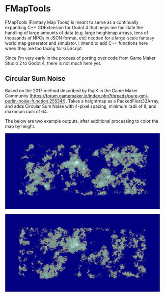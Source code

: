 # FMapTools
FMapTools (Fantasy Map Tools) is meant to serve as a continually expanding C++ GDExtension for Godot 4 that helps me facilitate the handling of large amounts of data (e.g. large heightmap arrays, tens of thousands of NPCs in JSON format, etc) needed for a large-scale fantasy world map generator and simulator. I intend to add C++ functions here when they are too taxing for GDScript.

Since I'm very early in the process of porting over code from Game Maker Studio 2 to Godot 4, there is not much here yet.

## Circular Sum Noise

Based on the 2017 method described by RujiK in the Game Maker Community (https://forum.gamemaker.io/index.php?threads/pure-gml-perlin-noise-function.25534/). Takes a heightmap as a PackedFloat32Array, and adds Circular Sum Noise with 4-pixel spacing, minimum radii of 8, and maximum radii of 64.

The below are two example outputs, after additional processing to color the map by height.

![An example of processed output.](https://github.com/cgmayers/FMapTools/blob/main/example_output/CircularSumNoiseOutput.png?raw=true)


![An example of processed output.](https://github.com/cgmayers/FMapTools/blob/main/example_output/CircularSumNoiseOutput2.png?raw=true)
